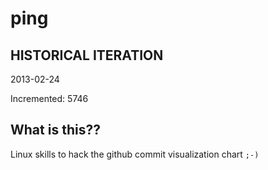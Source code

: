 # ping

## HISTORICAL ITERATION
2013-02-24

Incremented: 5746

## What is this?? 
Linux skills to hack the github commit visualization chart `;-)`
